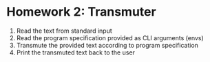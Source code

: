 # Homework 2: Transmuter

1. Read the text from standard input
2. Read the program specification provided as CLI arguments (envs)
3. Transmute the provided text according to program specification
4. Print the transmuted text back to the user